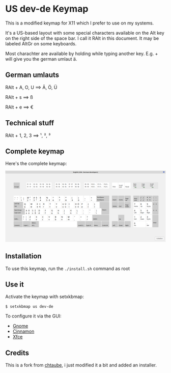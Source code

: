 # US dev-de Keymap

This is a modified keymap for X11 which I prefer to use on my systems.

It's a US-based layout with some special characters available on the
Alt key on the right side of the space bar. I call it RAlt in this
document. It may be labeled AltGr on some keyboards.

Most charachter are available by holding <RAlt> while typing another
key. E.g. <RAlt>+<a> will give you the german umlaut ä.

## German umlauts

RAlt + A, O, U  ==>  Ä, Ö, Ü

RAlt + s        ==>  ß

RAlt + e        ==>  €

## Technical stuff

RAlt + 1, 2, 3  ==>  ¹, ², ³
       
## Complete keymap

Here's the complete keymap:

![Keymap](keymap.png)

## Installation

To use this keymap, run the `./install.sh` command as root

## Use it

Activate the keymap with setxkbmap:
 
```
$ setxkbmap us dev-de
```

To configure it via the GUI:

* [Gnome](https://www.mkammerer.de/blog/custom-keyboard-layouts-in-gnome/)
* [Cinnamon](https://www.mkammerer.de/blog/custom-keyboard-layouts-in-cinnamon/)
* [Xfce](https://www.mkammerer.de/blog/custom-keyboard-layouts-with-linux/)

## Credits

This is a fork from [chtaube](https://github.com/chtaube/Keymap), i just modified it a bit and added an installer.
